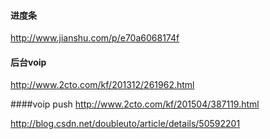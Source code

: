 #### 进度条

http://www.jianshu.com/p/e70a6068174f

#### 后台voip

http://www.2cto.com/kf/201312/261962.html

####voip push
http://www.2cto.com/kf/201504/387119.html

http://blog.csdn.net/doubleuto/article/details/50592201


